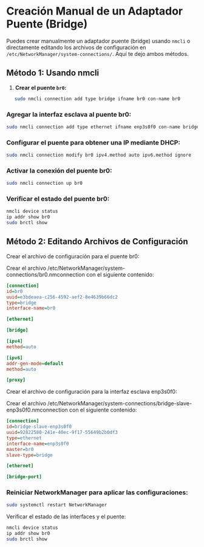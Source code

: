 # Creación Manual de un Adaptador Puente (Bridge)

Puedes crear manualmente un adaptador puente (bridge) usando `nmcli` o directamente editando los archivos de configuración en `/etc/NetworkManager/system-connections/`. Aquí te dejo ambos métodos.

## Método 1: Usando nmcli

1. **Crear el puente `br0`:**

```bash
   sudo nmcli connection add type bridge ifname br0 con-name br0
```

### Agregar la interfaz esclava al puente br0:

```bash
sudo nmcli connection add type ethernet ifname enp3s0f0 con-name bridge-slave-enp3s0f0 master br0
```

### Configurar el puente para obtener una IP mediante DHCP:

```bash
sudo nmcli connection modify br0 ipv4.method auto ipv6.method ignore
```

### Activar la conexión del puente br0:

```bash
sudo nmcli connection up br0
```

### Verificar el estado del puente br0:

```bash
nmcli device status
ip addr show br0
sudo brctl show
```

## Método 2: Editando Archivos de Configuración

Crear el archivo de configuración para el puente br0:

Crear el archivo /etc/NetworkManager/system-connections/br0.nmconnection con el siguiente contenido:

```ini
[connection]
id=br0
uuid=e3bdeaea-c256-4592-aef2-8e4639b66dc2
type=bridge
interface-name=br0

[ethernet]

[bridge]

[ipv4]
method=auto

[ipv6]
addr-gen-mode=default
method=auto

[proxy]
```

Crear el archivo de configuración para la interfaz esclava enp3s0f0:

Crear el archivo /etc/NetworkManager/system-connections/bridge-slave-enp3s0f0.nmconnection con el siguiente contenido:

```ini
[connection]
id=bridge-slave-enp3s0f0
uuid=92822580-241e-40ec-9f17-55649b2b0df3
type=ethernet
interface-name=enp3s0f0
master=br0
slave-type=bridge

[ethernet]

[bridge-port]
```

### Reiniciar NetworkManager para aplicar las configuraciones:

```bash
sudo systemctl restart NetworkManager
```

Verificar el estado de las interfaces y el puente:

```bash
nmcli device status
ip addr show br0
sudo brctl show
```